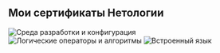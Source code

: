 <h2><strong>Мои сертификаты Нетологии</strong></h2>

![Среда разработки и конфигурация](https://github.com/user-attachments/assets/4e318e94-3e1b-43b9-b315-4366d064b520)
![Логические операторы и алгоритмы](https://github.com/user-attachments/assets/606f4455-4724-4ee6-90f5-914676fe393c)
![Встроенный язык](https://github.com/user-attachments/assets/7e93f979-2f6f-4595-8f30-b56787142bab)
